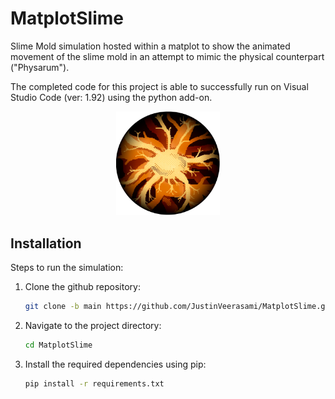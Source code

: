 # MatplotSlime
Slime Mold simulation hosted within a matplot to show the animated movement of the slime mold in an attempt to mimic the physical counterpart ("Physarum"). 

The completed code for this project is able to successfully run on Visual Studio Code (ver: 1.92) using the python add-on.

<p align="center">
<img src="https://github.com/JustinVeerasami/MatplotSlime/blob/Prototypes/MatplotSlime_PixelArt.png" width=33% height=33%>
</p>

## Installation
Steps to run the simulation:

1. Clone the github repository:
    ```bash
    git clone -b main https://github.com/JustinVeerasami/MatplotSlime.git
    ```

2. Navigate to the project directory:
    ```bash
    cd MatplotSlime
    ```

3. Install the required dependencies using pip:
    ```bash
    pip install -r requirements.txt
    ```
